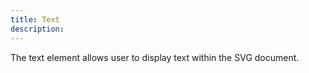 ```yaml
---
title: Text
description:
---
```


The text element allows user to display text within the SVG document.
